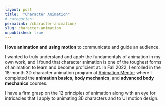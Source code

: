 ```yaml
---
layout: post
title:  "Character Animation"
# categories: 
permalink: /character-animation/
slug: character-animation
unpublished: true
---
```


**I love animation and using motion** to communicate and guide an audience. 

I wanted to truly understand and apply the fundamentals of animation in my own work, and I found that character animation is one of the toughest forms of animation to learn and become proficient at. In Fall 2022, I enrolled in the 18-month 3D character animation program at [Animation Mentor](https://www.animationmentor.com/) where I completed the **animation basics**, **body mechanics**, and **advanced body mechanics** courses. 

I have a firm grasp on the 12 principles of animation along with an eye for intricacies that I apply to animating 3D characters and to UI motion design.